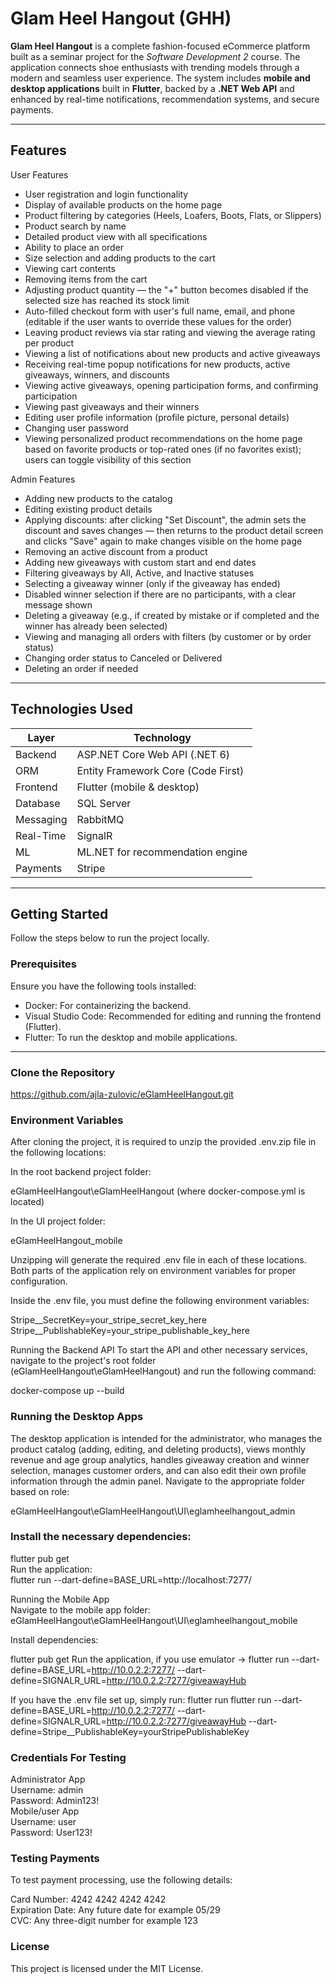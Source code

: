 # Glam Heel Hangout (GHH)

**Glam Heel Hangout** is a complete fashion-focused eCommerce platform built as a seminar project for the *Software Development 2* course. The application connects shoe enthusiasts with trending models through a modern and seamless user experience. The system includes **mobile and desktop applications** built in **Flutter**, backed by a **.NET Web API** and enhanced by real-time notifications, recommendation systems, and secure payments.

---

##  Features

User Features
- User registration and login functionality
- Display of available products on the home page
- Product filtering by categories (Heels, Loafers, Boots, Flats, or Slippers)
- Product search by name
- Detailed product view with all specifications
- Ability to place an order
- Size selection and adding products to the cart
- Viewing cart contents
- Removing items from the cart
- Adjusting product quantity — the "+" button becomes disabled if the selected size has reached its stock limit
- Auto-filled checkout form with user's full name, email, and phone (editable if the user wants to override these values for the order)
- Leaving product reviews via star rating and viewing the average rating per product
- Viewing a list of notifications about new products and active giveaways
- Receiving real-time popup notifications for new products, active giveaways, winners, and discounts
- Viewing active giveaways, opening participation forms, and confirming participation
- Viewing past giveaways and their winners
- Editing user profile information (profile picture, personal details)
- Changing user password
- Viewing personalized product recommendations on the home page based on favorite products or top-rated ones (if no favorites exist); users can toggle visibility of this section


Admin Features
- Adding new products to the catalog
- Editing existing product details
- Applying discounts: after clicking "Set Discount", the admin sets the discount and saves changes — then returns to the product detail screen and clicks "Save" again to make changes visible on the home page
- Removing an active discount from a product
- Adding new giveaways with custom start and end dates
- Filtering giveaways by All, Active, and Inactive statuses
- Selecting a giveaway winner (only if the giveaway has ended)
- Disabled winner selection if there are no participants, with a clear message shown
- Deleting a giveaway (e.g., if created by mistake or if completed and the winner has already been selected)
- Viewing and managing all orders with filters (by customer or by order status)
- Changing order status to Canceled or Delivered
- Deleting an order if needed



---

##  Technologies Used

| Layer        | Technology                      |
|--------------|----------------------------------|
| Backend      | ASP.NET Core Web API (.NET 6)    |
| ORM          | Entity Framework Core (Code First) |
| Frontend     | Flutter (mobile & desktop)       |
| Database     | SQL Server                       |
| Messaging    | RabbitMQ                         |
| Real-Time    | SignalR                          |
| ML           | ML.NET for recommendation engine |
| Payments     | Stripe                           |

---

##  Getting Started

Follow the steps below to run the project locally.

###  Prerequisites

Ensure you have the following tools installed:

- Docker: For containerizing the backend.
- Visual Studio Code: Recommended for editing and running the frontend (Flutter).
- Flutter: To run the desktop and mobile applications.

---
### Clone the Repository
https://github.com/ajla-zulovic/eGlamHeelHangout.git

###  Environment Variables
After cloning the project, it is required to unzip the provided .env.zip file in the following locations:

In the root backend project folder:

eGlamHeelHangout\eGlamHeelHangout
(where docker-compose.yml is located)


In the UI project folder:

eGlamHeelHangout_mobile


Unzipping will generate the required .env file in each of these locations. Both parts of the application rely on environment variables for proper configuration.

Inside the .env file, you must define the following environment variables:

Stripe__SecretKey=your_stripe_secret_key_here
Stripe__PublishableKey=your_stripe_publishable_key_here

Running the Backend API
To start the API and other necessary services, navigate to the project's root folder (eGlamHeelHangout\eGlamHeelHangout) and run the following command:

docker-compose up --build


### Running the Desktop Apps

The desktop application is intended for the administrator, who manages the product catalog (adding, editing, and deleting products), views monthly revenue and age group analytics, handles giveaway creation and winner selection, manages customer orders, and can also edit their own profile information through the admin panel.
Navigate to the appropriate folder based on role:

eGlamHeelHangout\eGlamHeelHangout\UI\eglamheelhangout_admin

### Install the necessary dependencies:  
flutter pub get  
Run the application:  
flutter run --dart-define=BASE_URL=http://localhost:7277/ 


Running the Mobile App  
Navigate to the mobile app folder: eGlamHeelHangout\eGlamHeelHangout\UI\eglamheelhangout_mobile

Install dependencies:

flutter pub get
Run the application, if you use emulator -> flutter run --dart-define=BASE_URL=http://10.0.2.2:7277/ --dart-define=SIGNALR_URL=http://10.0.2.2:7277/giveawayHub

If you have the .env file set up, simply run:
flutter run  flutter run --dart-define=BASE_URL=http://10.0.2.2:7277/ --dart-define=SIGNALR_URL=http://10.0.2.2:7277/giveawayHub  --dart-define=Stripe__PublishableKey=yourStripePublishableKey


### Credentials For Testing
Administrator App  
Username: admin  
Password: Admin123!  
Mobile/user App  
Username: user  
Password: User123!

### Testing Payments
To test payment processing, use the following details:  

Card Number: 4242 4242 4242 4242  
Expiration Date: Any future date for example 05/29  
CVC: Any three-digit number for example 123


### License
This project is licensed under the MIT License.

